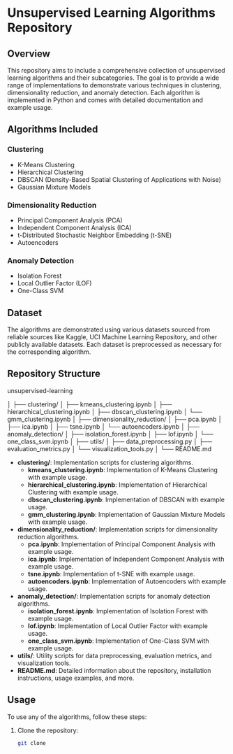 # Unsupervised Learning Algorithms Repository

## Overview
This repository aims to include a comprehensive collection of unsupervised learning algorithms and their subcategories. The goal is to provide a wide range of implementations to demonstrate various techniques in clustering, dimensionality reduction, and anomaly detection. Each algorithm is implemented in Python and comes with detailed documentation and example usage.

## Algorithms Included

### Clustering

- K-Means Clustering
- Hierarchical Clustering
- DBSCAN (Density-Based Spatial Clustering of Applications with Noise)
- Gaussian Mixture Models

### Dimensionality Reduction

- Principal Component Analysis (PCA)
- Independent Component Analysis (ICA)
- t-Distributed Stochastic Neighbor Embedding (t-SNE)
- Autoencoders

### Anomaly Detection

- Isolation Forest
- Local Outlier Factor (LOF)
- One-Class SVM

## Dataset
The algorithms are demonstrated using various datasets sourced from reliable sources like Kaggle, UCI Machine Learning Repository, and other publicly available datasets. Each dataset is preprocessed as necessary for the corresponding algorithm.

## Repository Structure

unsupervised-learning

│
├── clustering/
│ ├── kmeans_clustering.ipynb
│ ├── hierarchical_clustering.ipynb
│ ├── dbscan_clustering.ipynb
│ └── gmm_clustering.ipynb
│
├── dimensionality_reduction/
│ ├── pca.ipynb
│ ├── ica.ipynb
│ ├── tsne.ipynb
│ └── autoencoders.ipynb
│
├── anomaly_detection/
│ ├── isolation_forest.ipynb
│ ├── lof.ipynb
│ └── one_class_svm.ipynb
│
├── utils/
│ ├── data_preprocessing.py
│ ├── evaluation_metrics.py
│ └── visualization_tools.py
│
└── README.md

- **clustering/**: Implementation scripts for clustering algorithms.
  - **kmeans_clustering.ipynb**: Implementation of K-Means Clustering with example usage.
  - **hierarchical_clustering.ipynb**: Implementation of Hierarchical Clustering with example usage.
  - **dbscan_clustering.ipynb**: Implementation of DBSCAN with example usage.
  - **gmm_clustering.ipynb**: Implementation of Gaussian Mixture Models with example usage.
- **dimensionality_reduction/**: Implementation scripts for dimensionality reduction algorithms.
  - **pca.ipynb**: Implementation of Principal Component Analysis with example usage.
  - **ica.ipynb**: Implementation of Independent Component Analysis with example usage.
  - **tsne.ipynb**: Implementation of t-SNE with example usage.
  - **autoencoders.ipynb**: Implementation of Autoencoders with example usage.
- **anomaly_detection/**: Implementation scripts for anomaly detection algorithms.
  - **isolation_forest.ipynb**: Implementation of Isolation Forest with example usage.
  - **lof.ipynb**: Implementation of Local Outlier Factor with example usage.
  - **one_class_svm.ipynb**: Implementation of One-Class SVM with example usage.
- **utils/**: Utility scripts for data preprocessing, evaluation metrics, and visualization tools.
- **README.md**: Detailed information about the repository, installation instructions, usage examples, and more.

## Usage
To use any of the algorithms, follow these steps:

1. Clone the repository:
   ```sh
   git clone 
